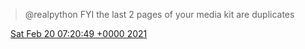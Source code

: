 > @realpython FYI the last 2 pages of your media kit are duplicates

<img src="../../media/tweet.ico" width="12" /> [Sat Feb 20 07:20:49 +0000 2021](https://twitter.com/DromerDenker/status/1363025800321187842)